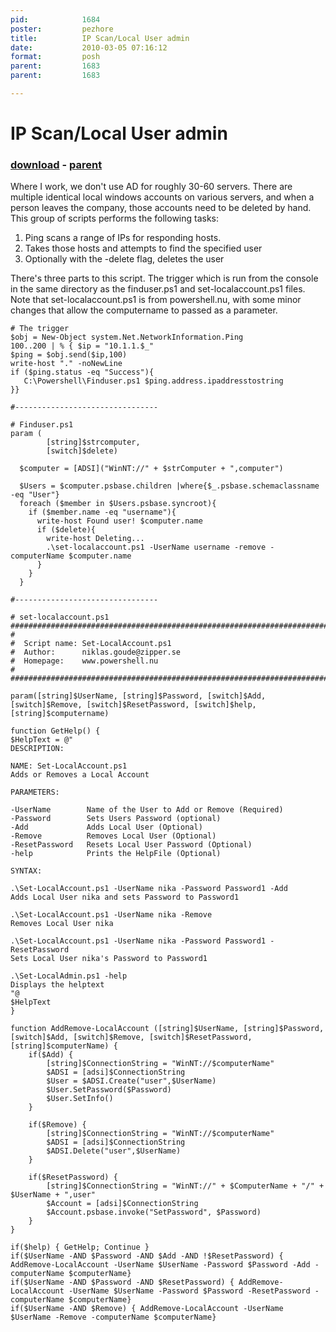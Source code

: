 ```yaml
---
pid:            1684
poster:         pezhore
title:          IP Scan/Local User admin
date:           2010-03-05 07:16:12
format:         posh
parent:         1683
parent:         1683

---
```


# IP Scan/Local User admin

### [download](1684.ps1) - [parent](1683.md)

Where I work, we don't use AD for roughly 30-60 servers. There are multiple identical local windows accounts on various servers, and when a person leaves the company, those accounts need to be deleted by hand. This group of scripts performs the following tasks:
1) Ping scans a range of IPs for responding hosts.
2) Takes those hosts and attempts to find the specified user
3) Optionally with the -delete flag, deletes the user

There's three parts to this script. The trigger which is run from the console in the same directory as the finduser.ps1 and set-localaccount.ps1 files. Note that set-localaccount.ps1 is from powershell.nu, with some minor changes that allow the computername to passed as a parameter.

```posh
# The trigger
$obj = New-Object system.Net.NetworkInformation.Ping
100..200 | % { $ip = "10.1.1.$_"
$ping = $obj.send($ip,100)
write-host "." -noNewLine
if ($ping.status -eq "Success"){
   C:\Powershell\Finduser.ps1 $ping.address.ipaddresstostring
}}

#--------------------------------

# Finduser.ps1
param (
        [string]$strcomputer,
        [switch]$delete)

  $computer = [ADSI]("WinNT://" + $strComputer + ",computer")
 
  $Users = $computer.psbase.children |where{$_.psbase.schemaclassname -eq "User"}
  foreach ($member in $Users.psbase.syncroot){
    if ($member.name -eq "username"){
      write-host Found user! $computer.name
      if ($delete){
        write-host Deleting...
        .\set-localaccount.ps1 -UserName username -remove -computerName $computer.name
      }
    }
  }

#--------------------------------

# set-localaccount.ps1
##################################################################################
#
#  Script name: Set-LocalAccount.ps1
#  Author:      niklas.goude@zipper.se
#  Homepage:    www.powershell.nu
#
##################################################################################

param([string]$UserName, [string]$Password, [switch]$Add, [switch]$Remove, [switch]$ResetPassword, [switch]$help, [string]$computername)

function GetHelp() {
$HelpText = @"
DESCRIPTION:

NAME: Set-LocalAccount.ps1
Adds or Removes a Local Account

PARAMETERS:

-UserName        Name of the User to Add or Remove (Required)
-Password        Sets Users Password (optional)
-Add             Adds Local User (Optional)
-Remove          Removes Local User (Optional)
-ResetPassword   Resets Local User Password (Optional)
-help            Prints the HelpFile (Optional)

SYNTAX:

.\Set-LocalAccount.ps1 -UserName nika -Password Password1 -Add
Adds Local User nika and sets Password to Password1

.\Set-LocalAccount.ps1 -UserName nika -Remove
Removes Local User nika

.\Set-LocalAccount.ps1 -UserName nika -Password Password1 -ResetPassword
Sets Local User nika's Password to Password1

.\Set-LocalAdmin.ps1 -help
Displays the helptext
"@
$HelpText
}

function AddRemove-LocalAccount ([string]$UserName, [string]$Password, [switch]$Add, [switch]$Remove, [switch]$ResetPassword, [string]$computerName) {
    if($Add) {
        [string]$ConnectionString = "WinNT://$computerName"
        $ADSI = [adsi]$ConnectionString
        $User = $ADSI.Create("user",$UserName)
        $User.SetPassword($Password)
        $User.SetInfo()
    }

    if($Remove) {
        [string]$ConnectionString = "WinNT://$computerName"
        $ADSI = [adsi]$ConnectionString
        $ADSI.Delete("user",$UserName)
    }

    if($ResetPassword) {
        [string]$ConnectionString = "WinNT://" + $ComputerName + "/" + $UserName + ",user"
        $Account = [adsi]$ConnectionString
        $Account.psbase.invoke("SetPassword", $Password)
    }
}

if($help) { GetHelp; Continue }
if($UserName -AND $Password -AND $Add -AND !$ResetPassword) { AddRemove-LocalAccount -UserName $UserName -Password $Password -Add -computerName $computerName}
if($UserName -AND $Password -AND $ResetPassword) { AddRemove-LocalAccount -UserName $UserName -Password $Password -ResetPassword -computerName $computerName}
if($UserName -AND $Remove) { AddRemove-LocalAccount -UserName $UserName -Remove -computerName $computerName}
```
